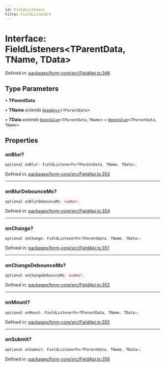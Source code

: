 ```yaml
---
id: FieldListeners
title: FieldListeners
---
```


<!-- DO NOT EDIT: this page is autogenerated from the type comments -->

# Interface: FieldListeners\<TParentData, TName, TData\>

Defined in: [packages/form-core/src/FieldApi.ts:346](https://github.com/TanStack/form/blob/main/packages/form-core/src/FieldApi.ts#L346)

## Type Parameters

• **TParentData**

• **TName** *extends* [`DeepKeys`](../type-aliases/deepkeys.md)\<`TParentData`\>

• **TData** *extends* [`DeepValue`](../type-aliases/deepvalue.md)\<`TParentData`, `TName`\> = [`DeepValue`](../type-aliases/deepvalue.md)\<`TParentData`, `TName`\>

## Properties

### onBlur?

```ts
optional onBlur: FieldListenerFn<TParentData, TName, TData>;
```

Defined in: [packages/form-core/src/FieldApi.ts:353](https://github.com/TanStack/form/blob/main/packages/form-core/src/FieldApi.ts#L353)

***

### onBlurDebounceMs?

```ts
optional onBlurDebounceMs: number;
```

Defined in: [packages/form-core/src/FieldApi.ts:354](https://github.com/TanStack/form/blob/main/packages/form-core/src/FieldApi.ts#L354)

***

### onChange?

```ts
optional onChange: FieldListenerFn<TParentData, TName, TData>;
```

Defined in: [packages/form-core/src/FieldApi.ts:351](https://github.com/TanStack/form/blob/main/packages/form-core/src/FieldApi.ts#L351)

***

### onChangeDebounceMs?

```ts
optional onChangeDebounceMs: number;
```

Defined in: [packages/form-core/src/FieldApi.ts:352](https://github.com/TanStack/form/blob/main/packages/form-core/src/FieldApi.ts#L352)

***

### onMount?

```ts
optional onMount: FieldListenerFn<TParentData, TName, TData>;
```

Defined in: [packages/form-core/src/FieldApi.ts:355](https://github.com/TanStack/form/blob/main/packages/form-core/src/FieldApi.ts#L355)

***

### onSubmit?

```ts
optional onSubmit: FieldListenerFn<TParentData, TName, TData>;
```

Defined in: [packages/form-core/src/FieldApi.ts:356](https://github.com/TanStack/form/blob/main/packages/form-core/src/FieldApi.ts#L356)
